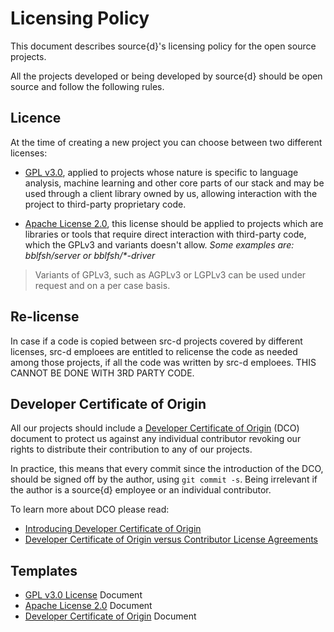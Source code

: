 # Licensing Policy

This document describes source{d}'s licensing policy for the open source
projects.

All the projects developed or being developed by source{d} should be open source and follow the
following rules.

## Licence

At the time of creating a new project you can choose between two different
licenses:

- [GPL v3.0](https://www.gnu.org/licenses/gpl.html), applied to projects whose nature is specific to language analysis, machine learning and other core parts of our stack and may be used through a client library owned by us, allowing interaction with the project to third-party proprietary code.


- [Apache License 2.0](https://www.apache.org/licenses/LICENSE-2.0), this license should be applied to projects which are libraries or tools that require direct interaction with third-party code, which the GPLv3 and variants doesn't allow. _Some examples are: bblfsh/server or bblfsh/*-driver_

> Variants of GPLv3, such as AGPLv3 or LGPLv3 can be used under request and on a per case basis.

## Re-license
In case if a code is copied between src-d projects covered by different licenses, src-d emploees are entitled to relicense the code as needed among those projects, if all the code was written by src-d emploees. THIS CANNOT BE DONE WITH 3RD PARTY CODE.

## Developer Certificate of Origin

All our projects should include a [Developer Certificate of Origin](https://developercertificate.org/) (DCO) document to protect us against any individual contributor revoking our rights to distribute their contribution to any of our projects.

In practice, this means that every commit since the introduction of the DCO, should be signed off by the author, using `git commit -s`. Being irrelevant if the author is a source{d} employee or an individual contributor.

To learn more about DCO please read:

- [Introducing Developer Certificate of Origin](https://blog.chef.io/2016/09/19/introducing-developer-certificate-of-origin/)
- [Developer Certificate of Origin versus Contributor License Agreements](https://julien.ponge.org/blog/developer-certificate-of-origin-versus-contributor-license-agreements/)


## Templates

- [GPL v3.0 License](documents/gpl/LICENSE) Document
- [Apache License 2.0](documents/apache/LICENSE) Document
- [Developer Certificate of Origin](documents/gpl/DCO) Document
